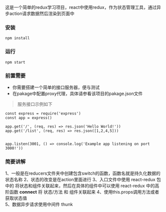 这是一个简单的redux学习项目，react中使用redux，作为状态管理工具，通过异步action请求数据然后渲染到页面中

### 安装

```
npm install
```

### 运行
```
npm start
```

### 前置需要

- 你需要搭建一个简单的接口服务器，便与测试
- 在pakage中配置proxy代理，具体请参看该项目的pakage.json文件

> 服务接口示例如下
```
const express = require('express')
const app = express()

app.get('/', (req, res) => res.json('Hello World!'))
app.get('/list', (req, res) => res.json([1,2,4,5]))


app.listen(3001, () => console.log('Example app listening on port 3000!'))
```

### 简要讲解

1、一般是在reducers文件夹中创建包含switch的函数，函数名就是持久化数据的状态名称
2、状态的改变是在action里面进行
3、入口文件中使用 react-redux 包中的 <Provider/> 将状态和组件关联起来，然后在具体的组件中可以使用 react-redux 中的高阶函数 **connect** 将 状态/方法 和 组件关联起来
4、使用this.props调用方法或者获取状态值  
5、数据异步请求使用中间件 thunk 

